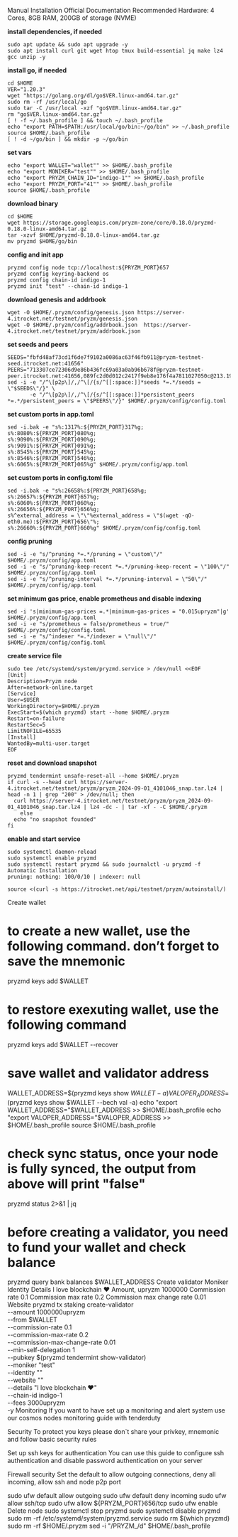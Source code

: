 Manual Installation
Official Documentation
Recommended Hardware: 4 Cores, 8GB RAM, 200GB of storage (NVME)

**install dependencies, if needed**
```
sudo apt update && sudo apt upgrade -y
sudo apt install curl git wget htop tmux build-essential jq make lz4 gcc unzip -y
```

**install go, if needed**
```
cd $HOME
VER="1.20.3"
wget "https://golang.org/dl/go$VER.linux-amd64.tar.gz"
sudo rm -rf /usr/local/go
sudo tar -C /usr/local -xzf "go$VER.linux-amd64.tar.gz"
rm "go$VER.linux-amd64.tar.gz"
[ ! -f ~/.bash_profile ] && touch ~/.bash_profile
echo "export PATH=$PATH:/usr/local/go/bin:~/go/bin" >> ~/.bash_profile
source $HOME/.bash_profile
[ ! -d ~/go/bin ] && mkdir -p ~/go/bin
```

**set vars**
```
echo "export WALLET="wallet"" >> $HOME/.bash_profile
echo "export MONIKER="test"" >> $HOME/.bash_profile
echo "export PRYZM_CHAIN_ID="indigo-1"" >> $HOME/.bash_profile
echo "export PRYZM_PORT="41"" >> $HOME/.bash_profile
source $HOME/.bash_profile
```

**download binary**
```
cd $HOME
wget https://storage.googleapis.com/pryzm-zone/core/0.18.0/pryzmd-0.18.0-linux-amd64.tar.gz
tar -xzvf $HOME/pryzmd-0.18.0-linux-amd64.tar.gz
mv pryzmd $HOME/go/bin
```

**config and init app**
```
pryzmd config node tcp://localhost:${PRYZM_PORT}657
pryzmd config keyring-backend os
pryzmd config chain-id indigo-1
pryzmd init "test" --chain-id indigo-1
```

**download genesis and addrbook**
```
wget -O $HOME/.pryzm/config/genesis.json https://server-4.itrocket.net/testnet/pryzm/genesis.json
wget -O $HOME/.pryzm/config/addrbook.json  https://server-4.itrocket.net/testnet/pryzm/addrbook.json
```

**set seeds and peers**
```
SEEDS="fbfd48af73cd1f6de7f9102a0086ac63f46fb911@pryzm-testnet-seed.itrocket.net:41656"
PEERS="713307ce72306d9e86b436fc69a03a0ab96b678f@pryzm-testnet-peer.itrocket.net:41656,089fc2d0d012c2417f9eb8e176f4a7811027050c@213.199.45.120:41656,486c8e5c2f128cc6424773891b8bfa2b02890495@194.163.137.83:23256,b5cbda80baeb1f9ad91e5246dc3715ef48caeff6@185.119.116.228:26656,a9c9f21f4519fd1cce4b4ddd356b5c47e6c24386@81.1.13.238:23256,013efc1bb66c696aada395019e8cdf57f5ccc106@85.10.211.215:27722,5d00ca94af3b6bde01f5684b81b9fd9a03fa0eeb@84.247.190.189:656,7cdc65a90e252709b562556f7625830e9599f33c@65.21.203.242:14656,db0e0cff276b3292804474eb8beb83538acf77f5@195.14.6.192:26656,cdcd86ca01858275d0e78ee66b82109ee06df454@65.108.72.253:40656,0642040be904101264ffea9c2af861b37d2be335@173.249.50.178:41656"
sed -i -e "/^\[p2p\]/,/^\[/{s/^[[:space:]]*seeds *=.*/seeds = \"$SEEDS\"/}" \
       -e "/^\[p2p\]/,/^\[/{s/^[[:space:]]*persistent_peers *=.*/persistent_peers = \"$PEERS\"/}" $HOME/.pryzm/config/config.toml
```

**set custom ports in app.toml**
```
sed -i.bak -e "s%:1317%:${PRYZM_PORT}317%g;
s%:8080%:${PRYZM_PORT}080%g;
s%:9090%:${PRYZM_PORT}090%g;
s%:9091%:${PRYZM_PORT}091%g;
s%:8545%:${PRYZM_PORT}545%g;
s%:8546%:${PRYZM_PORT}546%g;
s%:6065%:${PRYZM_PORT}065%g" $HOME/.pryzm/config/app.toml
```

**set custom ports in config.toml file**
```
sed -i.bak -e "s%:26658%:${PRYZM_PORT}658%g;
s%:26657%:${PRYZM_PORT}657%g;
s%:6060%:${PRYZM_PORT}060%g;
s%:26656%:${PRYZM_PORT}656%g;
s%^external_address = \"\"%external_address = \"$(wget -qO- eth0.me):${PRYZM_PORT}656\"%;
s%:26660%:${PRYZM_PORT}660%g" $HOME/.pryzm/config/config.toml
```

**config pruning**
```
sed -i -e "s/^pruning *=.*/pruning = \"custom\"/" $HOME/.pryzm/config/app.toml
sed -i -e "s/^pruning-keep-recent *=.*/pruning-keep-recent = \"100\"/" $HOME/.pryzm/config/app.toml
sed -i -e "s/^pruning-interval *=.*/pruning-interval = \"50\"/" $HOME/.pryzm/config/app.toml
```

**set minimum gas price, enable prometheus and disable indexing**
```
sed -i 's|minimum-gas-prices =.*|minimum-gas-prices = "0.015upryzm"|g' $HOME/.pryzm/config/app.toml
sed -i -e "s/prometheus = false/prometheus = true/" $HOME/.pryzm/config/config.toml
sed -i -e "s/^indexer *=.*/indexer = \"null\"/" $HOME/.pryzm/config/config.toml
```

**create service file**
```
sudo tee /etc/systemd/system/pryzmd.service > /dev/null <<EOF
[Unit]
Description=Pryzm node
After=network-online.target
[Service]
User=$USER
WorkingDirectory=$HOME/.pryzm
ExecStart=$(which pryzmd) start --home $HOME/.pryzm
Restart=on-failure
RestartSec=5
LimitNOFILE=65535
[Install]
WantedBy=multi-user.target
EOF
```

**reset and download snapshot**
```
pryzmd tendermint unsafe-reset-all --home $HOME/.pryzm
if curl -s --head curl https://server-4.itrocket.net/testnet/pryzm/pryzm_2024-09-01_4101046_snap.tar.lz4 | head -n 1 | grep "200" > /dev/null; then
  curl https://server-4.itrocket.net/testnet/pryzm/pryzm_2024-09-01_4101046_snap.tar.lz4 | lz4 -dc - | tar -xf - -C $HOME/.pryzm
    else
  echo "no snapshot founded"
fi
```

**enable and start service**
```
sudo systemctl daemon-reload
sudo systemctl enable pryzmd
sudo systemctl restart pryzmd && sudo journalctl -u pryzmd -f
Automatic Installation
pruning: nothing: 100/0/10 | indexer: null

source <(curl -s https://itrocket.net/api/testnet/pryzm/autoinstall/)
```
Create wallet
# to create a new wallet, use the following command. don’t forget to save the mnemonic
pryzmd keys add $WALLET

# to restore exexuting wallet, use the following command
pryzmd keys add $WALLET --recover

# save wallet and validator address
WALLET_ADDRESS=$(pryzmd keys show $WALLET -a)
VALOPER_ADDRESS=$(pryzmd keys show $WALLET --bech val -a)
echo "export WALLET_ADDRESS="$WALLET_ADDRESS >> $HOME/.bash_profile
echo "export VALOPER_ADDRESS="$VALOPER_ADDRESS >> $HOME/.bash_profile
source $HOME/.bash_profile

# check sync status, once your node is fully synced, the output from above will print "false"
pryzmd status 2>&1 | jq 

# before creating a validator, you need to fund your wallet and check balance
pryzmd query bank balances $WALLET_ADDRESS 
Create validator
Moniker
Identity
Details
I love blockchain ❤️
Amount, upryzm
1000000
Commission rate
0.1
Commission max rate
0.2
Commission max change rate
0.01
Website
pryzmd tx staking create-validator \
--amount 1000000upryzm \
--from $WALLET \
--commission-rate 0.1 \
--commission-max-rate 0.2 \
--commission-max-change-rate 0.01 \
--min-self-delegation 1 \
--pubkey $(pryzmd tendermint show-validator) \
--moniker "test" \
--identity "" \
--website "" \
--details "I love blockchain ❤️" \
--chain-id indigo-1 \
--fees 3000upryzm \
-y
Monitoring
If you want to have set up a monitoring and alert system use our cosmos nodes monitoring guide with tenderduty

Security
To protect you keys please don`t share your privkey, mnemonic and follow basic security rules

Set up ssh keys for authentication
You can use this guide to configure ssh authentication and disable password authentication on your server

Firewall security
Set the default to allow outgoing connections, deny all incoming, allow ssh and node p2p port

sudo ufw default allow outgoing 
sudo ufw default deny incoming 
sudo ufw allow ssh/tcp 
sudo ufw allow ${PRYZM_PORT}656/tcp
sudo ufw enable
Delete node
sudo systemctl stop pryzmd
sudo systemctl disable pryzmd
sudo rm -rf /etc/systemd/system/pryzmd.service
sudo rm $(which pryzmd)
sudo rm -rf $HOME/.pryzm
sed -i "/PRYZM_/d" $HOME/.bash_profile
